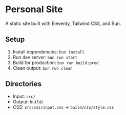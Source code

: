# Personal Site
A static site built with Eleventy, Tailwind CSS, and Bun.

## Setup
1. Install dependencies: `bun install`
2. Run dev server: `bun run start`
3. Build for production: `bun run build:prod`
4. Clean output: `bun run clean`

## Directories
- Input: `src/`
- Output: `build/`
- CSS: `src/css/input.css` → `build/css/style.css`
